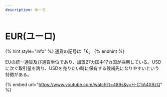 ```yaml
---
description: ゆーろ
---
```


# EUR(ユーロ)

{% hint style="info" %}
通貨の記号は「€」
{% endhint %}

EUの統一通貨及び通貨単位であり、加盟27カ国中17カ国が採用している。USDに次ぐ取引量を誇り、USDを売りたい時に保有する候補先になりやすいという特徴がある。



{% embed url="https://www.youtube.com/watch?t=489s&v=H-C1iA4X9zQ" %}
